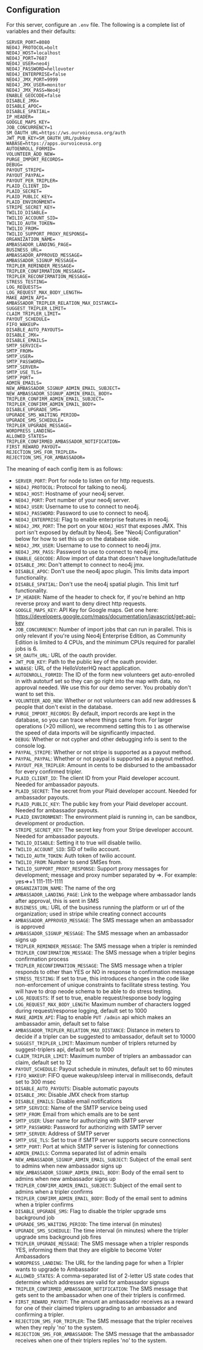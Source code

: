 
## Configuration

For this server, configure an `.env` file. The following is a complete list of variables and their defaults:

    SERVER_PORT=8080
    NEO4J_PROTOCOL=bolt
    NEO4J_HOST=localhost
    NEO4J_PORT=7687
    NEO4J_USER=neo4j
    NEO4J_PASSWORD=hellovoter
    NEO4J_ENTERPRISE=false
    NEO4J_JMX_PORT=9999
    NEO4J_JMX_USER=monitor
    NEO4J_JMX_PASS=Neo4j
    ENABLE_GEOCODE=false
    DISABLE_JMX=
    DISABLE_APOC=
    DISABLE_SPATIAL=
    IP_HEADER=
    GOOGLE_MAPS_KEY=
    JOB_CONCURRENCY=1
    SM_OAUTH_URL=https://ws.ourvoiceusa.org/auth
    JWT_PUB_KEY=SM_OAUTH_URL/pubkey
    WABASE=https://apps.ourvoiceusa.org
    AUTOENROLL_FORMID=
    VOLUNTEER_ADD_NEW=
    PURGE_IMPORT_RECORDS=
    DEBUG=
    PAYOUT_STRIPE=
    PAYOUT_PAYPAL=
    PAYOUT_PER_TRIPLER=
    PLAID_CLIENT_ID=
    PLAID_SECRET=
    PLAID_PUBLIC_KEY=
    PLAID_ENVIRONMENT=
    STRIPE_SECRET_KEY=
    TWILIO_DISABLE=
    TWILIO_ACCOUNT_SID=
    TWILIO_AUTH_TOKEN=
    TWILIO_FROM=
    TWILIO_SUPPORT_PROXY_RESPONSE=
    ORGANIZATION_NAME=
    AMBASSADOR_LANDING_PAGE=
    BUSINESS_URL=
    AMBASSADOR_APPROVED_MESSAGE=
    AMBASSADOR_SIGNUP_MESSAGE=
    TRIPLER_REMINDER_MESSAGE=
    TRIPLER_CONFIRMATION_MESSAGE=
    TRIPLER_RECONFIRMATION_MESSAGE=
    STRESS_TESTING=
    LOG_REQUESTS=
    LOG_REQUEST_MAX_BODY_LENGTH=
    MAKE_ADMIN_API=
    AMBASSADOR_TRIPLER_RELATION_MAX_DISTANCE=
    SUGGEST_TRIPLER_LIMIT=
    CLAIM_TRIPLER_LIMIT=
    PAYOUT_SCHEDULE=
    FIFO_WAKEUP=
    DISABLE_AUTO_PAYOUTS=
    DISABLE_JMX=
    DISABLE_EMAILS=
    SMTP_SERVICE=
    SMTP_FROM=
    SMTP_USER=
    SMTP_PASSWORD=
    SMTP_SERVER=
    SMTP_USE_TLS=
    SMTP_PORT=
    ADMIN_EMAILS=
    NEW_AMBASSADOR_SIGNUP_ADMIN_EMAIL_SUBJECT=
    NEW_AMBASSADOR_SIGNUP_ADMIN_EMAIL_BODY=
    TRIPLER_CONFIRM_ADMIN_EMAIL_SUBJECT=
    TRIPLER_CONFIRM_ADMIN_EMAIL_BODY=
    DISABLE_UPGRADE_SMS=
    UPGRADE_SMS_WAITING_PERIOD=
    UPGRADE_SMS_SCHEDULE=
    TRIPLER_UPGRADE_MESSAGE=
    WORDPRESS_LANDING=
    ALLOWED_STATES=
    TRIPLER_CONFIRMED_AMBASSADOR_NOTIFICATION=
    FIRST_REWARD_PAYOUT=
    REJECTION_SMS_FOR_TRIPLER=
    REJECTION_SMS_FOR_AMBASSADOR=

The meaning of each config item is as follows:

* `SERVER_PORT`: Port for node to listen on for http requests.
* `NEO4J_PROTOCOL`: Protocol for talking to neo4j.
* `NEO4J_HOST`: Hostname of your neo4j server.
* `NEO4J_PORT`: Port number of your neo4j server.
* `NEO4J_USER`: Username to use to connect to neo4j.
* `NEO4J_PASSWORD`: Password to use to connect to neo4j.
* `NEO4J_ENTERPRISE`: Flag to enable enterprise features in neo4j.
* `NEO4J_JMX_PORT`: The port on your `NEO4J_HOST` that exposes JMX. This port isn't exposed by default by Neo4j. See "Neo4j Configuration" below for how to set this up on the database side.
* `NEO4J_JMX_USER`: Username to use to connect to neo4j jmx.
* `NEO4J_JMX_PASS`: Password to use to connect to neo4j jmx.
* `ENABLE_GEOCODE`: Allow import of data that doesn't have longitude/latitude
* `DISABLE_JMX`: Don't attempt to connect to neo4j jmx.
* `DISABLE_APOC`: Don't use the neo4j apoc plugin. This limits data import functionality.
* `DISABLE_SPATIAL`: Don't use the neo4j spatial plugin. This limit turf functionality.
* `IP_HEADER`: Name of the header to check for, if you're behind an http reverse proxy and want to deny direct http requests.
* `GOOGLE_MAPS_KEY`: API Key for Google maps. Get one here: https://developers.google.com/maps/documentation/javascript/get-api-key
* `JOB_CONCURRENCY`: Number of import jobs that can run in parallel. This is only relevant if you're using Neo4j Enterprise Edition, as Community Edition is limited to 4 CPUs, and the minimum CPUs required for parallel jobs is 6.
* `SM_OAUTH_URL`: URL of the oauth provider.
* `JWT_PUB_KEY`: Path to the public key of the oauth provider.
* `WABASE`: URL of the HelloVoterHQ react application.
* `AUTOENROLL_FORMID`: The ID of the form new volunteers get auto-enrolled in with autoturf set so they can go right into the map with data, no approval needed. We use this for our demo server. You probably don't want to set this.
* `VOLUNTEER_ADD_NEW`: Whether or not volunteers can add new addresses & people that don't exist in the database.
* `PURGE_IMPORT_RECORDS`: By default, import records are kept in the database, so you can trace where things came from. For larger operations (>20 million), we recommend setting this to `1` as otherwise the speed of data imports will be significantly impacted.
* `DEBUG`: Whether or not cypher and other debugging info is sent to the console log.
* `PAYPAL_STRIPE`: Whether or not stripe is supported as a payout method.
* `PAYPAL_PAYPAL`: Whether or not paypal is supported as a payout method.
* `PAYOUT_PER_TRIPLER`: Amount in cents to be disbursed to the ambassador for every confirmed tripler.
* `PLAID_CLIENT_ID`: The client ID from your Plaid developer account. Needed for ambassador payouts.
* `PLAID_SECRET`: The secret from your Plaid developer account. Needed for ambassador payouts.
* `PLAID_PUBLIC_KEY`: The public key from your Plaid developer account. Needed for ambassador payouts.
* `PLAID_ENVIRONMENT`: The environment plaid is running in, can be sandbox, development or production.
* `STRIPE_SECRET_KEY`: The secret key from your Stripe developer account. Needed for ambassador payouts.
* `TWILIO_DISABLE`: Setting it to true will disable twilio.
* `TWILIO_ACCOUNT_SID`: SID of twilio account.
* `TWILIO_AUTH_TOKEN`: Auth token of twilio account.
* `TWILIO_FROM`: Number to send SMSes from.
* `TWILIO_SUPPORT_PROXY_RESPONSE`: Support proxy messages for development; message and proxy number separated by =>. For example: yes=>+1 111-111-1111
* `ORGANIZATION_NAME`: The name of the org
* `AMBASSADOR_LANDING_PAGE`: Link to the webpage where ambassador lands after approval, this is sent in SMS
* `BUSINESS_URL`: URL of the business running the platform or url of the organization; used in stripe while creating connect accounts
* `AMBASSADOR_APPROVED_MESSAGE`: The SMS message when an ambassador is approved
* `AMBASSADOR_SIGNUP_MESSAGE`: The SMS message when an ambassador signs up
* `TRIPLER_REMINDER_MESSAGE`: The SMS message when a tripler is reminded
* `TRIPLER_CONFIRMATION_MESSAGE`: The SMS message when a tripler begins confirmation process
* `TRIPLER_RECONFIRMATION_MESSAGE`: The SMS message when a tripler responds to other than YES or NO in response to confirmation message
* `STRESS_TESTING`: If set to true, this introduces changes in the code like non-enforcement of unique constraints to facilitate stress testing. You will have to drop neode schema to be able to do stress testing.
* `LOG_REQUESTS`: If set to true, enable request/response body logging
* `LOG_REQUEST_MAX_BODY_LENGTH`: Maximum number of characters logged during request/response logging, default set to 1000
* `MAKE_ADMIN_API`: Flag to enable `PUT /admin` api which makes an ambassador amin, default set to false
* `AMBASSADOR_TRIPLER_RELATION_MAX_DISTANCE`: Distance in meters to decide if a tripler can be suggested to ambassador, default set to 10000
* `SUGGEST_TRIPLER_LIMIT`: Maximum number of triplers returned by suggest-triplers api, default set to 1000
* `CLAIM_TRIPLER_LIMIT`: Maximum number of triplers an ambassador can claim, default set to 12
* `PAYOUT_SCHEDULE`: Payout schedule in minutes, default set to 60 minutes
* `FIFO_WAKEUP`: FIFO queue wakeup/sleep interval in milliseconds, default set to 300 msec
* `DISABLE_AUTO_PAYOUTS`: Disable automatic payouts
* `DISABLE_JMX`: Disable JMX check from startup
* `DISABLE_EMAILS`: Disable email notifications
* `SMTP_SERVICE`: Name of the SMTP service being used
* `SMTP_FROM`: Email from which emails are to be sent
* `SMTP_USER`: User name for authorizing with SMTP server
* `SMTP_PASSWORD`: Password for authorizing with SMTP server
* `SMTP_SERVER`: Address of SMTP server
* `SMTP_USE_TLS`: Set to true if SMTP server supports secure connections
* `SMTP_PORT`: Port at which SMTP server is listening for connections
* `ADMIN_EMAILS`: Comma separated list of admin emails
* `NEW_AMBASSADOR_SIGNUP_ADMIN_EMAIL_SUBJECT`: Subject of the email sent to admins when new ambassador signs up
* `NEW_AMBASSADOR_SIGNUP_ADMIN_EMAIL_BODY`: Body of the email sent to admins when new ambassador signs up
* `TRIPLER_CONFIRM_ADMIN_EMAIL_SUBJECT`: Subject of the email sent to admins when a tripler confirms
* `TRIPLER_CONFIRM_ADMIN_EMAIL_BODY`: Body of the email sent to admins when a tripler confirms
* `DISABLE_UPGRADE_SMS`: Flag to disable the tripler upgrade sms background job
* `UPGRADE_SMS_WAITING_PERIOD`: The time interval (in minutes)
* `UPGRADE_SMS_SCHEDULE`: The time interval (in minutes) where the tripler upgrade sms background job fires
* `TRIPLER_UPGRADE_MESSAGE`: The SMS message when a tripler responds YES, informing them that they are eligible to become Voter Ambassadors
* `WORDPRESS_LANDING`: The URL for the landing page for when a Tripler wants to upgrade to Ambassador
* `ALLOWED_STATES`: A comma-separated list of 2-letter US state codes that determine which addresses are valid for ambassador signups
* `TRIPLER_CONFIRMED_AMBASSADOR_NOTIFICATION`: The SMS message that gets sent to the ambassador when one of their triplers is confirmed.
* `FIRST_REWARD_PAYOUT`: The amount an ambassador receives as a reward for one of their claimed triplers upgrading to an ambassador and confirming a tripler.
* `REJECTION_SMS_FOR_TRIPLER`: The SMS message that the tripler receives when they reply 'no' to the system.
* `REJECTION_SMS_FOR_AMBASSADOR`: The SMS message that the ambassador receives when one of their triplers replies 'no' to the system.

